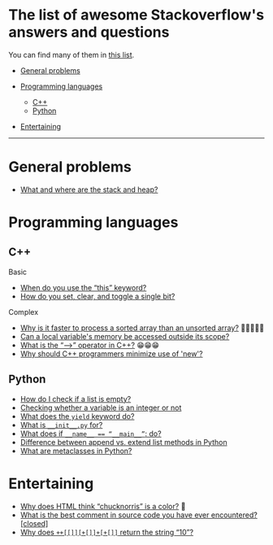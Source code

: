 # The list of awesome Stackoverflow's answers and questions

You can find many of them in [this list](https://stackoverflow.com/questions?sort=votes).

- [General problems](#general-problems)
- [Programming languages](#programming-languages)
    - [C++](#c++)
    - [Python](#python)

- [Entertaining](#entertaining)
---

# General problems

- [What and where are the stack and heap?](https://stackoverflow.com/questions/79923/what-and-where-are-the-stack-and-heap)


# Programming languages

## C++

Basic

- [When do you use the “this” keyword?](https://stackoverflow.com/questions/23250/when-do-you-use-the-this-keyword)
- [How do you set, clear, and toggle a single bit?](https://stackoverflow.com/questions/47981/how-do-you-set-clear-and-toggle-a-single-bit)

Complex

- [Why is it faster to process a sorted array than an unsorted array?](https://stackoverflow.com/questions/11227809/why-is-it-faster-to-process-a-sorted-array-than-an-unsorted-array) :star2::star2::star2::star2::star2:
- [Can a local variable's memory be accessed outside its scope?
](https://stackoverflow.com/questions/6441218/can-a-local-variables-memory-be-accessed-outside-its-scope)
- [What is the “-->” operator in C++?](https://stackoverflow.com/questions/1642028/what-is-the-operator-in-c) :grin::grin::grin:
- [Why should C++ programmers minimize use of 'new'?
](https://stackoverflow.com/questions/6500313/why-should-c-programmers-minimize-use-of-new)

## Python

- [How do I check if a list is empty?](https://stackoverflow.com/questions/53513/how-do-i-check-if-a-list-is-empty) 
- [Checking whether a variable is an integer or not](https://stackoverflow.com/questions/3501382/checking-whether-a-variable-is-an-integer-or-not)
- [What does the `yield` keyword do?](https://stackoverflow.com/questions/231767/what-does-the-yield-keyword-do?rq=1)
- [What is `__init__.py` for?](https://stackoverflow.com/questions/448271/what-is-init-py-for)
- [What does if `__name__ == “__main__”`: do?](https://stackoverflow.com/questions/419163/what-does-if-name-main-do)
- [Difference between append vs. extend list methods in Python](https://stackoverflow.com/questions/252703/difference-between-append-vs-extend-list-methods-in-python) 
- [What are metaclasses in Python?](https://stackoverflow.com/questions/100003/what-are-metaclasses-in-python)

# Entertaining
- [Why does HTML think “chucknorris” is a color?](https://stackoverflow.com/questions/8318911/why-does-html-think-chucknorris-is-a-color) :muscle:
- [What is the best comment in source code you have ever encountered? [closed]
](https://stackoverflow.com/questions/184618/what-is-the-best-comment-in-source-code-you-have-ever-encountered)
- [Why does `++[[]][+[]]+[+[]]` return the string “10”?](https://stackoverflow.com/questions/7202157/why-does-return-the-string-10)
